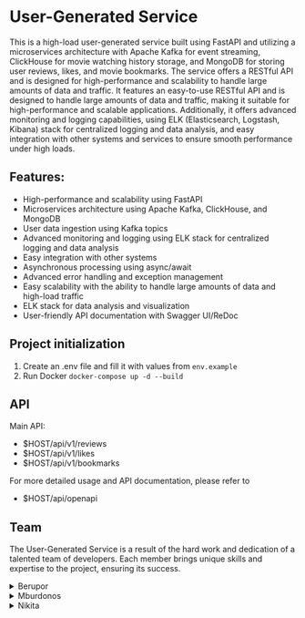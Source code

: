 # User-Generated Service
This is a high-load user-generated service built using FastAPI and utilizing a microservices architecture with Apache Kafka for event streaming, ClickHouse for movie watching history storage, and MongoDB for storing user reviews, likes, and movie bookmarks. The service offers a RESTful API and is designed for high-performance and scalability to handle large amounts of data and traffic. It features an easy-to-use RESTful API and is designed to handle large amounts of data and traffic, making it suitable for high-performance and scalable applications. Additionally, it offers advanced monitoring and logging capabilities, using ELK (Elasticsearch, Logstash, Kibana) stack for centralized logging and data analysis, and easy integration with other systems and services to ensure smooth performance under high loads.

## Features:
- High-performance and scalability using FastAPI
- Microservices architecture using Apache Kafka, ClickHouse, and MongoDB
- User data ingestion using Kafka topics
- Advanced monitoring and logging using ELK stack for centralized logging and data analysis
- Easy integration with other systems
- Asynchronous processing using async/await
- Advanced error handling and exception management
- Easy scalability with the ability to handle large amounts of data and high-load traffic
- ELK stack for data analysis and visualization
- User-friendly API documentation with Swagger UI/ReDoc

## Project initialization
1. Create an .env file and fill it with values from `env.example`
2. Run Docker `docker-compose up -d --build`

## API
Main API:
- $HOST/api/v1/reviews
- $HOST/api/v1/likes
- $HOST/api/v1/bookmarks

For more detailed usage and API documentation, please refer to
- $HOST/api/openapi

## Team

The User-Generated Service is a result of the hard work and dedication of a talented team of developers. Each member brings unique skills and expertise to the project, ensuring its success.


<details>
<summary>Berupor</summary>

---
Berupor is a true expert in distributed systems and high-performance architectures. With a deep understanding of Kafka and MongoDB, he drives the core business logic of the User-Generated Service, ensuring its reliability and scalability. Additionally, his expertise in testing and CI processes ensures that the service is of the highest quality.
</details>
<details>
<summary>Mburdonos</summary>

---
Maxim is a talented API designer and developer, with a passion for creating user-friendly and intuitive interfaces. He is responsible for the development of the RESTful API, as well as the documentation, which makes it easy for developers to integrate the service into their own applications. With his experience in MongoDB and Kafka, Maxim ensures that the service runs smoothly and can handle high loads.

</details><details>
<summary>Nikita</summary>

---
Nikita is a data specialist, with a deep understanding of how to store and analyze large amounts of data. He is responsible for integrating the service with ClickHouse, which allows for efficient storage and analysis of movie watching history. Additionally, his work with ELK ensures that the service has robust monitoring and logging capabilities, making it easy to diagnose and resolve issues as they arise.
</details>
